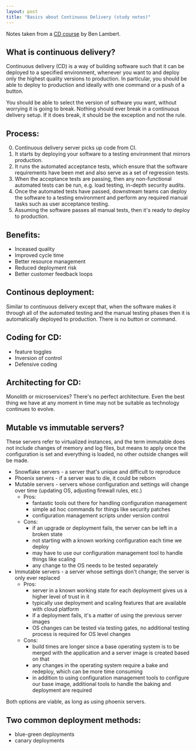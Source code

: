 ```yaml
---
layout: post
title: "Basics about Continuous Delivery (study notes)"
---
```


Notes taken from a [CD course](https://cloudacademy.com/course/introduction-to-continuous-delivery) by Ben Lambert.

## What is continuous delivery?

Continuous delivery (CD) is a way of building software such that it can be deployed to a specified environment, whenever you want to and deploy only the highest quality versions to production. In particular, you should be able to deploy to production and ideally with one command or a push of a button.

You should be able to select the version of software you want, without worrying it is going to break. Nothing should ever break in a continuous delivery setup. If it does break, it should be the exception and not the rule.

## Process:
0) Continuous delivery server picks up code from CI.
1) It starts by deploying your software to a testing environment that mirrors production. 
2) It runs the automated acceptance tests, which ensure that the software requirements have been met and also serve as a set of regression tests. 
3) When the acceptance tests are passing, then any non-functional automated tests can be run, e.g. load testing, in-depth security audits.
4) Once the automated tests have passed, downstream teams can deploy the software to a testing environment and perform any required manual tasks such as user acceptance testing.
5) Assuming the software passes all manual tests, then it's ready to deploy to production.

## Benefits:
* Inceased quality
* Improved cycle time
* Better resource management
* Reduced deployment risk
* Better customer feedback loops

## Continous deployment:
Similar to continuous delivery except that, when the software makes it through all of the automated testing and the manual testing phases then it is automatically deployed to production. There is no button or command.

## Coding for CD:
* feature toggles
* Inversion of control
* Defensive coding

## Architecting for CD:
Monolith or microservices? There's no perfect architecture. Even the best thing we have at any moment in time may not be suitable as technology continues to evolve. 

## Mutable vs immutable servers?
These servers refer to virtualized instances, and the term immutable does not include changes of memory and log files, but means to apply once the configuration is set and everything is loaded, no other outside changes will be made.
* Snowflake servers - a server that's unique and difficult to reproduce
* Phoenix servers - if a server was to die, it could be reborn
* Mutable servers - servers whose configuration and settings will change over time (updating OS, adjusting firewall rules, etc.)
  - Pros:
    * fantastic tools out there for handling configuration management
    * simple ad hoc commands for things like security patches
    * configuration management scripts under version control
  - Cons:
    * if an upgrade or deployment fails, the server can be left in a broken state
    * not starting with a known working configuration each time we deploy
    * may have to use our configuration management tool to handle things like scaling
    * any change to the OS needs to be tested separately
* Immutable servers - a server whose settings don't change; the server is only ever replaced
  - Pros:
    * server in a known working state for each deployment gives us a higher level of trust in it
    * typically use deployment and scaling features that are available with cloud platform
    * if a deployment fails, it's a matter of using the previous server images
    * OS changes can be tested via testing gates, no additional testing process is required for OS level changes
  - Cons:
    * build times are longer since a base operating system is to be merged with the application and a server image is created based on that
    * any changes in the operating system require a bake and redeploy, which can be more time consuming
    * in addition to using configuration management tools to configure our base image, additional tools to handle the baking and deployment are required

Both options are viable, as long as using phoenix servers. 

## Two common deployment methods:
* blue-green deployments
* canary deployments

